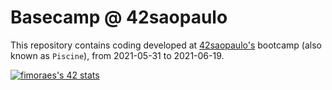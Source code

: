 # Basecamp @ 42saopaulo

This repository contains coding developed at [42saopaulo's](https://www.42sp.org.br/) bootcamp (also known as `Piscine`), from 2021-05-31 to 2021-06-19.

[![fimoraes's 42 stats](https://badge42.herokuapp.com/api/stats/fimoraes?darkmode=true&privacyEmail=true&cursus=Basecamp)](https://github.com/JaeSeoKim/badge42)

